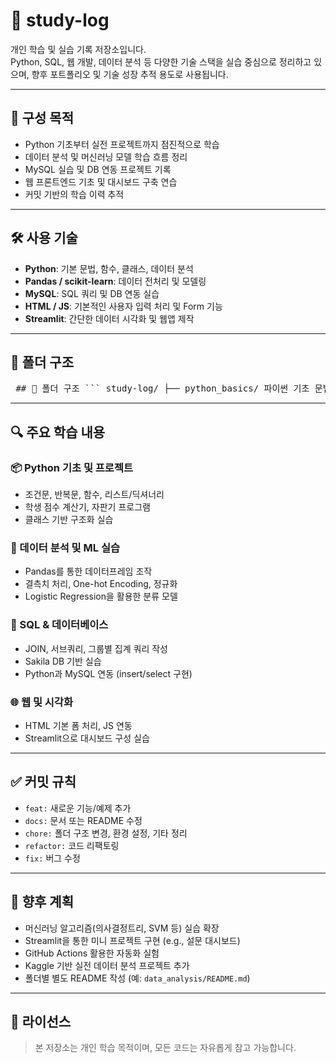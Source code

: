 # 📘 study-log

개인 학습 및 실습 기록 저장소입니다.  
Python, SQL, 웹 개발, 데이터 분석 등 다양한 기술 스택을 실습 중심으로 정리하고 있으며, 향후 포트폴리오 및 기술 성장 추적 용도로 사용됩니다.

---

## 🧩 구성 목적

- Python 기초부터 실전 프로젝트까지 점진적으로 학습
- 데이터 분석 및 머신러닝 모델 학습 흐름 정리
- MySQL 실습 및 DB 연동 프로젝트 기록
- 웹 프론트엔드 기초 및 대시보드 구축 연습
- 커밋 기반의 학습 이력 추적

---

## 🛠️ 사용 기술

- **Python**: 기본 문법, 함수, 클래스, 데이터 분석
- **Pandas / scikit-learn**: 데이터 전처리 및 모델링
- **MySQL**: SQL 쿼리 및 DB 연동 실습
- **HTML / JS**: 기본적인 사용자 입력 처리 및 Form 기능
- **Streamlit**: 간단한 데이터 시각화 및 웹앱 제작

---

## 📁 폴더 구조

<pre> ## 📁 폴더 구조 ``` study-log/ ├── python_basics/ 파이썬 기초 문법 (조건문, 반복문, 함수 등) ├── python_projects/ CLI 프로젝트, Streamlit 대시보드 등 ├── data_analysis/ Pandas, sklearn 기반 데이터 전처리 및 분석 ├── db_practice/ SQL 쿼리 실습 및 Python + DB 연동 ├── html_js_basics/ HTML + JS 폼 및 기초 이벤트 처리 ├── error_handling/ 예외 처리 실습 코드 ├── extra_notes/ 리스트, 스택, 링크드리스트 등 보충 학습 └── README.md 프로젝트 소개 및 구조 설명 파일 ``` </pre>

---

## 🔍 주요 학습 내용

### 📦 Python 기초 및 프로젝트
- 조건문, 반복문, 함수, 리스트/딕셔너리
- 학생 점수 계산기, 자판기 프로그램
- 클래스 기반 구조화 실습

### 🧪 데이터 분석 및 ML 실습
- Pandas를 통한 데이터프레임 조작
- 결측치 처리, One-hot Encoding, 정규화
- Logistic Regression을 활용한 분류 모델

### 🐬 SQL & 데이터베이스
- JOIN, 서브쿼리, 그룹별 집계 쿼리 작성
- Sakila DB 기반 실습
- Python과 MySQL 연동 (insert/select 구현)

### 🌐 웹 및 시각화
- HTML 기본 폼 처리, JS 연동
- Streamlit으로 대시보드 구성 실습

---

## ✅ 커밋 규칙

- `feat:` 새로운 기능/예제 추가
- `docs:` 문서 또는 README 수정
- `chore:` 폴더 구조 변경, 환경 설정, 기타 정리
- `refactor:` 코드 리팩토링
- `fix:` 버그 수정

---

## 🚀 향후 계획

- 머신러닝 알고리즘(의사결정트리, SVM 등) 실습 확장
- Streamlit을 통한 미니 프로젝트 구현 (e.g., 설문 대시보드)
- GitHub Actions 활용한 자동화 실험
- Kaggle 기반 실전 데이터 분석 프로젝트 추가
- 폴더별 별도 README 작성 (예: `data_analysis/README.md`)

---

## 📝 라이선스

> 본 저장소는 개인 학습 목적이며, 모든 코드는 자유롭게 참고 가능합니다.

